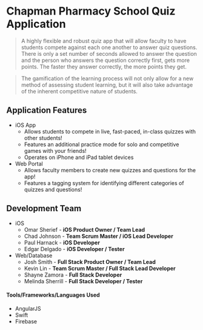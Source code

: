 # Chapman Pharmacy School Quiz Application

> A highly flexible and robust quiz app that will allow faculty to have students compete against each one another to answer quiz questions. There is only a set number of seconds allowed to answer the question and the person who answers the question correctly first, gets more points. The faster they answer correctly, the more points they get.

> The gamification of the learning process will not only allow for a new method of assessing student learning, but it will also take advantage of the inherent competitive nature of students.

## Application Features
* iOS App
  * Allows students to compete in live, fast-paced, in-class quizzes with other students!
  * Features an additional practice mode for solo and competitive games with your friends!
  * Operates on iPhone and iPad tablet devices
* Web Portal
  * Allows faculty members to create new quizzes and questions for the app!
  * Features a tagging system for identifying different categories of quizzes and questions!
  
## Development Team
* iOS
  * Omar Sherief - **iOS Product Owner / Team Lead**
  * Chad Johnson - **Team Scrum Master / iOS Lead Developer**
  * Paul Harnack - **iOS Developer**
  * Edgar Delgado - **iOS Developer / Tester**
* Web/Database
  * Josh Smith - **Full Stack Product Owner / Team Lead**
  * Kevin Lin - **Team Scrum Master / Full Stack Lead Developer**
  * Shayne Zamora - **Full Stack Developer**
  * Melinda Sherrill - **Full Stack Developer / Tester**
  
#### Tools/Frameworks/Languages Used 
* AngularJS
* Swift
* Firebase
